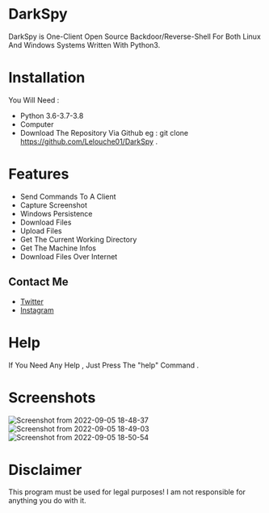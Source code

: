 
# DarkSpy

DarkSpy is One-Client Open Source Backdoor/Reverse-Shell For Both Linux And Windows Systems Written With Python3.

# Installation 

You Will Need :

* Python 3.6-3.7-3.8
* Computer
* Download The Repository Via Github eg : git clone https://github.com/Lelouche01/DarkSpy .

# Features 

* Send Commands To A Client
* Capture Screenshot
* Windows Persistence
* Download Files
* Upload Files
* Get The Current Working Directory
* Get The Machine Infos
* Download Files Over Internet 

## Contact Me

* [Twitter][_1]
* [Instagram][_2]

[_1]: https://twitter.com/amait0u
[_2]: https://www.instagram.com/amait0u

# Help

If You Need Any Help , Just Press The "help" Command .

# Screenshots

![Screenshot from 2022-09-05 18-48-37](https://user-images.githubusercontent.com/49293816/188497685-ed444070-036e-4e95-ad66-9b86dc25ca76.png)
![Screenshot from 2022-09-05 18-49-03](https://user-images.githubusercontent.com/49293816/188497695-388313cb-8c6d-4fc5-b734-43339ef30fbe.png)
![Screenshot from 2022-09-05 18-50-54](https://user-images.githubusercontent.com/49293816/188497702-df5cb7fe-2603-45e0-974e-cc3abd91b5c6.png)

# Disclaimer

This program must be used for legal purposes! I am not responsible for anything you do with it.
